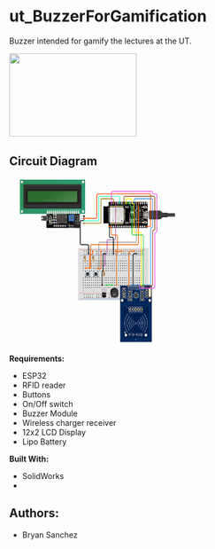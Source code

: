 # ut_BuzzerForGamification
Buzzer intended for gamify the lectures at the UT.

<img src="BuzzerPrototype.png"  width="230" height="150">

## Circuit Diagram
<img src="CircuitDiagram.png"  width="320" height="300">

**Requirements:**
- ESP32
- RFID reader
- Buttons
- On/Off switch
- Buzzer Module
- Wireless charger receiver
- 12x2 LCD Display
- Lipo Battery

**Built With:**

- SolidWorks
- 

## Authors:

- Bryan Sanchez
